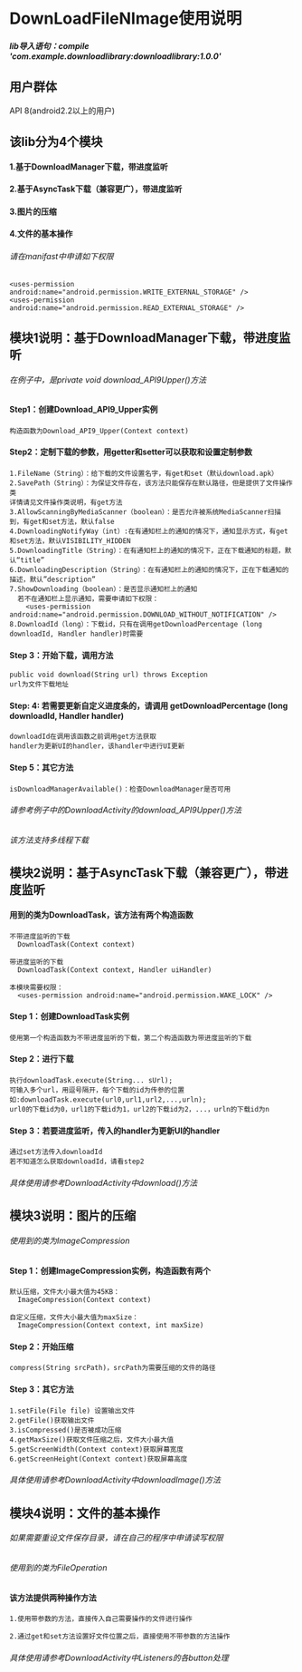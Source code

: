 DownLoadFileNImage使用说明
=
##### lib导入语句：compile 'com.example.downloadlibrary:downloadlibrary:1.0.0'  

用户群体
-
API 8(android2.2以上的用户)  
  
该lib分为4个模块
-
#### 1.基于DownloadManager下载，带进度监听  
#### 2.基于AsyncTask下载（兼容更广），带进度监听  
#### 3.图片的压缩  
#### 4.文件的基本操作  
  
###### 请在manifast中申请如下权限  

    <uses-permission android:name="android.permission.WRITE_EXTERNAL_STORAGE" />
    <uses-permission android:name="android.permission.READ_EXTERNAL_STORAGE" />
  
模块1说明：基于DownloadManager下载，带进度监听  
-
###### 在例子中，是private void download_API9Upper()方法  
  
#### Step1：创建Download_API9_Upper实例   
    构造函数为Download_API9_Upper(Context context)  
  
#### Step2：定制下载的参数，用getter和setter可以获取和设置定制参数  
    1.FileName（String）：给下载的文件设置名字，有get和set（默认download.apk） 
    2.SavePath（String）：为保证文件存在，该方法只能保存在默认路径，但是提供了文件操作类  
    详情请见文件操作类说明，有get方法   
    3.AllowScanningByMediaScanner（boolean）：是否允许被系统MediaScanner扫描到，有get和set方法，默认false  
    4.DownloadingNotifyWay（int）:在有通知栏上的通知的情况下，通知显示方式，有get和set方法，默认VISIBILITY_HIDDEN  
    5.DownloadingTitle（String）：在有通知栏上的通知的情况下，正在下载通知的标题，默认“title”  
    6.DownloadingDescription（String）：在有通知栏上的通知的情况下，正在下载通知的描述，默认”description”  
    7.ShowDownloading（boolean）：是否显示通知栏上的通知
      若不在通知栏上显示通知，需要申请如下权限：
        <uses-permission android:name="android.permission.DOWNLOAD_WITHOUT_NOTIFICATION" />
    8.DownloadId（long）：下载id，只有在调用getDownloadPercentage (long downloadId, Handler handler)时需要   
  
#### Step 3：开始下载，调用方法   
    public void download(String url) throws Exception   
    url为文件下载地址  
      
#### Step: 4: 若需要更新自定义进度条的，请调用 getDownloadPercentage (long downloadId, Handler handler)   
    downloadId在调用该函数之前调用get方法获取  
    handler为更新UI的handler，该handler中进行UI更新  
  
#### Step 5：其它方法   
    isDownloadManagerAvailable()：检查DownloadManager是否可用  
  
###### 请参考例子中的DownloadActivity的download_API9Upper()方法  
###### 该方法支持多线程下载  
  
模块2说明：基于AsyncTask下载（兼容更广），带进度监听  
-
#### 用到的类为DownloadTask，该方法有两个构造函数    
    不带进度监听的下载
      DownloadTask(Context context)  
      
    带进度监听的下载
      DownloadTask(Context context, Handler uiHandler)  
      
    本模块需要权限：
      <uses-permission android:name="android.permission.WAKE_LOCK" />
  
#### Step 1：创建DownloadTask实例  
    使用第一个构造函数为不带进度监听的下载，第二个构造函数为带进度监听的下载  
  
#### Step 2：进行下载    
    执行downloadTask.execute(String... sUrl);  
    可输入多个url，用逗号隔开，每个下载的id为传参的位置  
    如:downloadTask.execute(url0,url1,url2,...,urln);  
    url0的下载id为0，url1的下载id为1，url2的下载id为2，...，urln的下载id为n
  
#### Step 3：若要进度监听，传入的handler为更新UI的handler  
    通过set方法传入downloadId  
    若不知道怎么获取downloadId，请看step2
  
###### 具体使用请参考DownloadActivity中download()方法  

模块3说明：图片的压缩  
-
###### 使用到的类为ImageCompression  
  
#### Step 1：创建ImageCompression实例，构造函数有两个    
    默认压缩，文件大小最大值为45KB：  
      ImageCompression(Context context)
    
    自定义压缩，文件大小最大值为maxSize：
      ImageCompression(Context context, int maxSize)  
  
#### Step 2：开始压缩  
    compress(String srcPath)，srcPath为需要压缩的文件的路径  
  
#### Step 3：其它方法  
    1.setFile(File file) 设置输出文件  
    2.getFile()获取输出文件  
    3.isCompressed()是否被成功压缩  
    4.getMaxSize()获取文件压缩之后，文件大小最大值  
    5.getScreenWidth(Context context)获取屏幕宽度  
    6.getScreenHeight(Context context)获取屏幕高度  
  
###### 具体使用请参考DownloadActivity中downloadImage()方法  
  
模块4说明：文件的基本操作  
-
###### 如果需要重设文件保存目录，请在自己的程序中申请读写权限  
###### 使用到的类为FileOperation

#### 该方法提供两种操作方法  
    1.使用带参数的方法，直接传入自己需要操作的文件进行操作  
    
    2.通过get和set方法设置好文件位置之后，直接使用不带参数的方法操作  
  
###### 具体使用请参考DownloadActivity中Listeners的各button处理  
   
  
